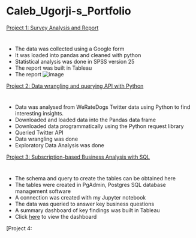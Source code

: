 # Caleb_Ugorji-s_Portfolio

[Project 1: Survey Analysis and Report](https://github.com/DataStance1/Sexual_Reproductive_Health_Report)
#
- The data was collected using a Google form
- It was loaded into pandas and cleaned with python
- Statistical analysis was done in SPSS version 25 
- The report was built in Tableau
- The report
  ![image](https://github.com/DataStance1/Caleb_Ugorji-s_Portfolio/assets/114801619/8b645aed-d239-4cbe-809d-1f518c7163b5)

[Project 2: Data wrangling and querying API with Python](https://github.com/DataStance1/WeRateDogs_Twitter)
#
* Data was analysed from WeRateDogs Twitter data using Python to find interesting insights.
* Downloaded and loaded data into the Pandas data frame
* Downloaded data programmatically using the Python request library
* Queried Twitter API
* Data wrangling was done
* Exploratory Data Analysis was done

[Project 3: Subscription-based Business Analysis with SQL](https://github.com/DataStance1/Foodie_fi_SQL_Case_Study_Solution)
#
- The schema and query to create the tables can be obtained here
- The tables were created in PgAdmin, Postgres SQL database management software
- A connection was created with my Jupyter notebook
- The data was queried to answer key business questions
- A summary dashboard of key findings was built in Tableau
- Click [here](https://public.tableau.com/app/profile/caleb.chijindu.ugorji/viz/Foodie_fisummarydashboard/Dashboard3?publish=yes) to view the dashboard

[Project 4: 
